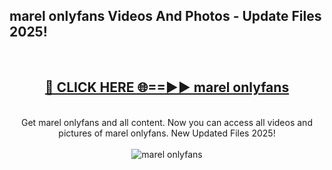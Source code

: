 <h2>marel onlyfans Videos And Photos - Update Files 2025!</h2>
<br>
<div align="center">
<h2><a href="https://linkcuts.com/hfmhzwbr" rel="nofollow">🔴 CLICK HERE 🌐==►► marel onlyfans</a></h2>
<br>
Get marel onlyfans and all content. Now you can access all videos and pictures of marel onlyfans. New Updated Files 2025!
<br>
<br>
<a href="https://linkcuts.com/hfmhzwbr" rel="nofollow" data-target="animated-image.originalLink"><img src="https://i.ibb.co.com/WyWwxjT/player-gif2.gif" alt="marel onlyfans" style="max-width: 100%; display: inline-block;" data-target="animated-image.originalImage"></a>
</div>
<br>